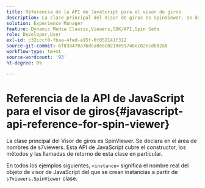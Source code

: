 ```yaml
---
title: Referencia de la API de JavaScript para el visor de giros
description: La clase principal del Visor de giros es SpinViewer. Se declara en el área de nombres de s7viewers. Esta API de JavaScript cubre el constructor, los métodos y las llamadas de retorno de esta clase en particular.
solution: Experience Manager
feature: Dynamic Media Classic,Viewers,SDK/API,Spin Sets
role: Developer,User
exl-id: c32cccf8-fbaa-4fed-a95f-0f052141f312
source-git-commit: 6f838470a7bdea8e8c0219e59746ec82ecd802a8
workflow-type: tm+mt
source-wordcount: '93'
ht-degree: 0%

---
```


# Referencia de la API de JavaScript para el visor de giros{#javascript-api-reference-for-spin-viewer}

La clase principal del Visor de giros es SpinViewer. Se declara en el área de nombres de s7viewers. Esta API de JavaScript cubre el constructor, los métodos y las llamadas de retorno de esta clase en particular.

En todos los ejemplos siguientes, `<instance>` significa el nombre real del objeto de visor de JavaScript del que se crean instancias a partir de `s7viewers.SpinViewer` clase.
